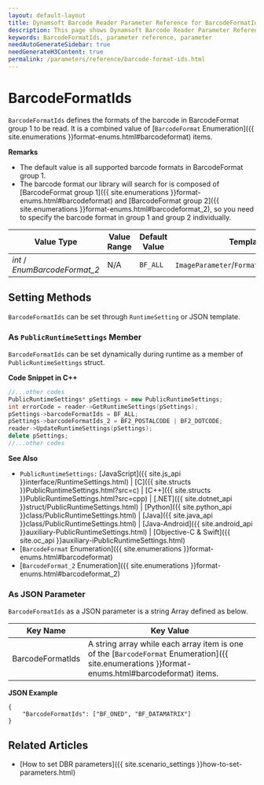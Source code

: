 ```yaml
---
layout: default-layout
title: Dynamsoft Barcode Reader Parameter Reference for BarcodeFormatIds
description: This page shows Dynamsoft Barcode Reader Parameter Reference for BarcodeFormatIds.
keywords: BarcodeFormatIds, parameter reference, parameter
needAutoGenerateSidebar: true
needGenerateH3Content: true
permalink: /parameters/reference/barcode-format-ids.html
---
```



# BarcodeFormatIds 

`BarcodeFormatIds` defines the formats of the barcode in BarcodeFormat group 1 to be read. It is a combined value of [`BarcodeFormat` Enumeration]({{ site.enumerations }}format-enums.html#barcodeformat) items.

**Remarks**  
- The default value is all supported barcode formats in BarcodeFormat group 1.
- The barcode format our library will search for is composed of [BarcodeFormat group 1]({{ site.enumerations }}format-enums.html#barcodeformat) and [BarcodeFormat group 2]({{ site.enumerations }}format-enums.html#barcodeformat_2), so you need to specify the barcode format in group 1 and group 2 individually.

| Value Type | Value Range | Default Value | Template Structure Type |
| ---------- | ----------- | ------------- | ----------------------- |
| *int* / *EnumBarcodeFormat_2* | N/A | `BF_ALL` | `ImageParameter`/`FormatSpecification`/`RegionDefinition` |
    
## Setting Methods
`BarcodeFormatIds` can be set through `RuntimeSetting` or JSON template.

### As `PublicRuntimeSettings` Member
`BarcodeFormatIds` can be set dynamically during runtime as a member of `PublicRuntimeSettings` struct.


**Code Snippet in C++**
```cpp
//...other codes
PublicRuntimeSettings* pSettings = new PublicRuntimeSettings;
int errorCode = reader->GetRuntimeSettings(pSettings);
pSettings->barcodeFormatIds = BF_ALL;
pSettings->barcodeFormatIds_2 = BF2_POSTALCODE | BF2_DOTCODE;
reader->UpdateRuntimeSettings(pSettings);
delete pSettings;
//...other codes
```



**See Also**      
- `PublicRuntimeSettings:` [JavaScript]({{ site.js_api }}interface/RuntimeSettings.html) \| [C]({{ site.structs }}PublicRuntimeSettings.html?src=c) \| [C++]({{ site.structs }}PublicRuntimeSettings.html?src=cpp) \| [.NET]({{ site.dotnet_api }}struct/PublicRuntimeSettings.html) \| [Python]({{ site.python_api }}class/PublicRuntimeSettings.html) \| [Java]({{ site.java_api }}class/PublicRuntimeSettings.html) \| [Java-Android]({{ site.android_api }}auxiliary-PublicRuntimeSettings.html) \| [Objective-C & Swift]({{ site.oc_api }}auxiliary-iPublicRuntimeSettings.html)
- [`BarcodeFormat` Enumeration]({{ site.enumerations }}format-enums.html#barcodeformat)
- [`BarcodeFormat_2` Enumeration]({{ site.enumerations }}format-enums.html#barcodeformat_2)


### As JSON Parameter
`BarcodeFormatIds` as a JSON parameter is a string Array defined as below.   

| Key Name | Key Value |
| -------- | --------- |
| BarcodeFormatIds | A string array while each array item is one of the [`BarcodeFormat` Enumeration]({{ site.enumerations }}format-enums.html#barcodeformat) items. |


**JSON Example**   
```
{
    "BarcodeFormatIds": ["BF_ONED", "BF_DATAMATRIX"]
}
```


<!--
## Impacts on Performance
### Speed
Setting `BarcodeFormatIds` to a specific value when barcode formats are certain may speed up the process.

### Read Rate
Setting `BarcodeFormatIds` to all formats when barcode formats are uncertain may improve the Read Rate. 

### Accuracy
Setting `BarcodeFormatIds` to a specific value when barcode formats are certain may improve the Accuracy.

-->
## Related Articles
- [How to set DBR parameters]({{ site.scenario_settings }}how-to-set-parameters.html)
